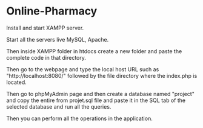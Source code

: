 # Online-Pharmacy
Install and start XAMPP server.

Start all the servers live MySQL, Apache.

Then inside XAMPP folder in htdocs create a new folder and paste the complete code in that directory.

Then go to the webpage and type the local host URL such as "http://localhost:8080/" followed by the file directory where the index.php is located.

Then go to phpMyAdmin page and then create a database named "project" and copy the entire from projet.sql file and paste it in the SQL tab of the selected database and run all the queries.

Then you can perform all the operations in the application.
